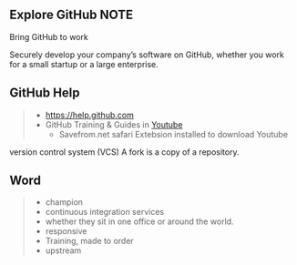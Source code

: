 

## Explore GitHub NOTE

Bring GitHub to work

Securely develop your company’s software on GitHub, whether you work for a small startup or a large enterprise.

## GitHub Help
> * https://help.github.com
> * GitHub Training & Guides in [Youtube](https://www.youtube.com/c/githubguides)
>   * Savefrom.net safari Extebsion installed to download Youtube

version control system (VCS)
A fork is a copy of a repository.

## Word
> * champion
> * continuous integration services
> * whether they sit in one office or around the world.
> * responsive
> * Training, made to order
> * upstream
